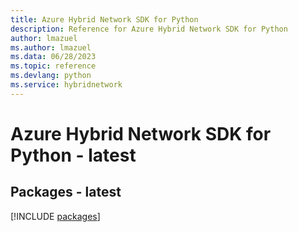 ```yaml
---
title: Azure Hybrid Network SDK for Python
description: Reference for Azure Hybrid Network SDK for Python
author: lmazuel
ms.author: lmazuel
ms.data: 06/28/2023
ms.topic: reference
ms.devlang: python
ms.service: hybridnetwork
---
```

# Azure Hybrid Network SDK for Python - latest
## Packages - latest
[!INCLUDE [packages](hybrid-network-index.md)]
